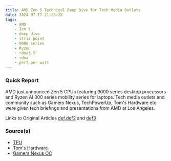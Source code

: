 ```yaml
---
title: AMD Zen 5 Technical Deep Dive for Tech Media Outlets
date: 2024-07-17 21:28:28
tags:
    - AMD
    - Zen 5
    - deep dive
    - strix point
    - 9000 series
    - Ryzen
    - rdna3.5
    - rdna
    - perf per watt
---
```


### Quick Report

AMD just announced Zen 5 CPUs featuring 9000 series desktop processors and Ryzen AI 300 series mobility series for laptops. Tech media outlets and community such as Gamers Nexus, TechPowerUp, Tom's Hardware etc were given tech briefings and presentations from AMD at Los Angeles.
<!-- more -->

Links to Original Articles [def],[def2] and [def3]

### Source(s)

- [TPU][def]
- [Tom's Hardware][def2]
- [Gamers Nexus OC][def3]

[def]: https://www.techpowerup.com/review/amd-zen-5-technical-deep-dive/
[def2]: https://www.tomshardware.com/pc-components/cpus/amd-deep-dives-zen-5-ryzen-9000-and-strix-point-cpu-rdna-35-gpu-and-xdna-2-architectures/4
[def3]: https://youtu.be/pYWtP4tZe30?si=Z-r1Uzi9jWd0v4Ov